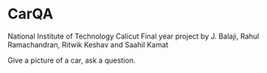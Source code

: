 # CarQA
National Institute of Technology Calicut
Final year project by J. Balaji, Rahul Ramachandran, Ritwik Keshav and Saahil Kamat


Give a picture of a car, ask a question.
